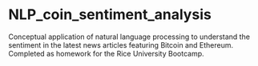 # NLP_coin_sentiment_analysis
Conceptual application of natural language processing to understand the sentiment in the latest news articles featuring Bitcoin and Ethereum.  Completed as homework for the Rice University Bootcamp.
